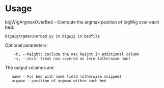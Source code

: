 # Usage
bigWigArgmaxOverBed - Compute the argmax position of bigWig over each bed.

```
bigWigArgmaxOverBed.py in.bigwig in.bedfile
```

Optional parameters:
```
    -h, --height: include the max height in additional column
    -z, --zero: treat non covered as zero (otherwise nan)
```    


The output columns are:
```
   name - For bed with name field (otherwise skipped)
   argmax - position of argmax within each bed
```